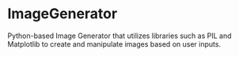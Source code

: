 # ImageGenerator
Python-based Image Generator that utilizes libraries such as PIL and Matplotlib to create and manipulate images based on user inputs.
